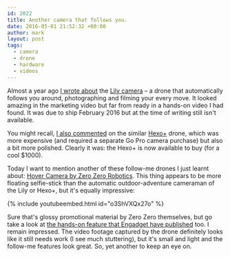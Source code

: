 ```yaml
---
id: 2022
title: Another camera that follows you.
date: 2016-05-01 21:52:32 +00:00
author: mark
layout: post
tags:
  - camera
  - drone
  - hardware
  - videos
---
```

Almost a year ago [I wrote about](/blog/2015/05/the-camera-that-follows-you/) the [Lily camera](https://www.lily.camera/) &#8211; a drone that automatically follows you around, photographing and filming your every move. It looked amazing in the marketing video but far from ready in a hands-on video I had found. It was due to ship February 2016 but at the time of writing still isn't available.

You might recall, [I also commented](/blog/2015/07/the-other-camera-that-follows-you/) on the similar [Hexo+](https://hexoplus.com/) drone, which was more expensive (and required a separate Go Pro camera purchase) but also a bit more polished. Clearly it was: the Hexo+ is now available to buy (for a cool $1000).

Today I want to mention another of these follow-me drones I just learnt about: [Hover Camera by Zero Zero Robotics](http://gethover.com). This thing appears to be more floating selfie-stick than the automatic outdoor-adventure cameraman of the Lily or Hexo+, but it's equally impressive:

{% include youtubeembed.html id="o3ShVXQx27o" %}

Sure that's glossy promotional material by Zero Zero themselves, but go take a look at [the hands-on feature that Engadget have published](http://www.engadget.com/2016/04/26/hover-camera-drone-zero-zero-robotics/) too. I remain impressed. The video footage captured by the drone definitely looks like it still needs work (I see much stuttering), but it's small and light and the follow-me features look great. So, yet another to keep an eye on.
